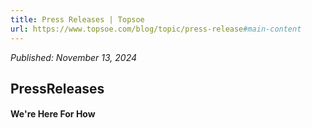 ```yaml
---
title: Press Releases | Topsoe
url: https://www.topsoe.com/blog/topic/press-release#main-content
---
```


*Published: November 13, 2024*

## PressReleases

#### We're Here For How